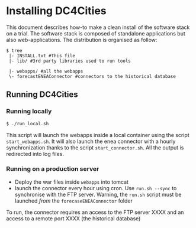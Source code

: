 # Installing DC4Cities

This document describes how-to make a clean install of the software stack on a trial.
The software stack is composed of standalone applications but also web-applications.
The distribution is organised as follow:
```
$ tree
 |- INSTALL.txt #This file
 |- lib/ #3rd party libraries used to run tools

 |- webapps/ #all the webapps
 \- forecastENEAConnector #connectors to the historical database
```

## Running DC4Cities

### Running locally

```sh
$ ./run_local.sh
```

This script will launch the webapps inside a local container using the script `start_webapps.sh`.
It will also launch the enea connector with a hourly synchronization thanks to the script `start_connector.sh`.
All the output is redirected into log files.

### Running on a production server

* Deploy the war files inside `webapps` into tomcat
* launch the connector every hour using cron. Use `run.sh --sync` to synchronise with the FTP server.
Warning, the `run.sh` script must be launched _from_ the `forecaseENEAConnector` folder

To run, the connector requires an access to the FTP server XXXX and an access to a remote port XXXX (the historical database)
